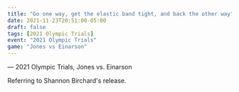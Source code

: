 ```yaml
---
title: "Go one way, get the elastic band tight, and back the other way"
date: 2021-11-23T20:51:00-05:00
draft: false
tags: [2021 Olympic Trials]
event: "2021 Olympic Trials"
game: "Jones vs Einarson"
---
```

— 2021 Olympic Trials, Jones vs. Einarson
<!--more--> 
Referring to Shannon Birchard's release.